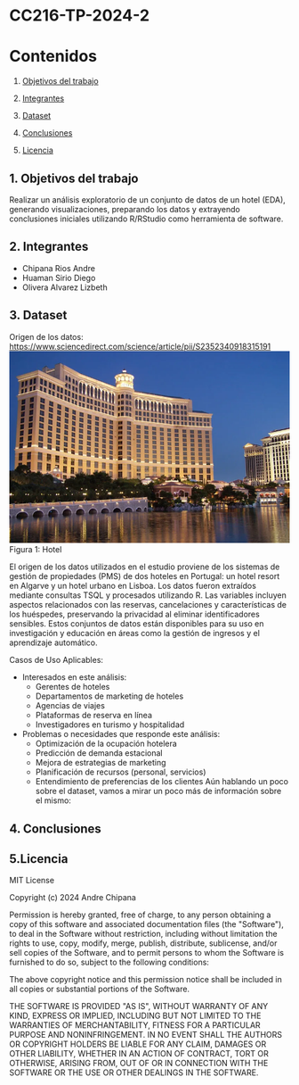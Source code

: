 # CC216-TP-2024-2
# Contenidos

1. [Objetivos del trabajo](#data1)

2. [Integrantes](#data2)

3. [Dataset](#data3)

4. [Conclusiones](#data4)
        
5. [Licencia](#data5)

## 1. Objetivos del trabajo <a name="data1"></a>
Realizar un análisis exploratorio de un conjunto de datos de un hotel (EDA), generando visualizaciones,
preparando los datos y extrayendo conclusiones iniciales utilizando R/RStudio como herramienta
de software.
## 2. Integrantes <a name="data2"></a>
* Chipana Rios Andre
* Huaman Sirio Diego
* Olivera Alvarez Lizbeth
## 3. Dataset <a name="data3"></a>
Origen de los datos: https://www.sciencedirect.com/science/article/pii/S2352340918315191
<img src="Imagenes/Bellagio-Hotel-Casino-Las-Vegas.webp" alt="hotel" style="width: 700px;"/>
Figura 1: Hotel 

El origen de los datos utilizados en el estudio proviene de los sistemas de gestión de propiedades (PMS) de dos hoteles en Portugal: un hotel resort en Algarve y un hotel urbano en Lisboa. Los datos fueron extraídos mediante consultas TSQL y procesados utilizando R. Las variables incluyen aspectos relacionados con las reservas, cancelaciones y características de los huéspedes, preservando la privacidad al eliminar identificadores sensibles. Estos conjuntos de datos están disponibles para su uso en investigación y educación en áreas como la gestión de ingresos y el aprendizaje automático.

Casos de Uso Aplicables:
* Interesados en este análisis:
  * Gerentes de hoteles
  * Departamentos de marketing de hoteles
  * Agencias de viajes
  * Plataformas de reserva en línea
  * Investigadores en turismo y hospitalidad
* Problemas o necesidades que responde este análisis:
  * Optimización de la ocupación hotelera
  * Predicción de demanda estacional
  * Mejora de estrategias de marketing
  * Planificación de recursos (personal, servicios) 
  * Entendimiento de preferencias de los clientes
Aún hablando un poco sobre el dataset, vamos a mirar un poco más de información sobre el mismo:


## 4. Conclusiones <a name="data4"></a>
## 5.Licencia <a name="data5"></a>
MIT License

Copyright (c) 2024 Andre Chipana 

Permission is hereby granted, free of charge, to any person obtaining a copy
of this software and associated documentation files (the "Software"), to deal
in the Software without restriction, including without limitation the rights
to use, copy, modify, merge, publish, distribute, sublicense, and/or sell
copies of the Software, and to permit persons to whom the Software is
furnished to do so, subject to the following conditions:

The above copyright notice and this permission notice shall be included in all
copies or substantial portions of the Software.

THE SOFTWARE IS PROVIDED "AS IS", WITHOUT WARRANTY OF ANY KIND, EXPRESS OR
IMPLIED, INCLUDING BUT NOT LIMITED TO THE WARRANTIES OF MERCHANTABILITY,
FITNESS FOR A PARTICULAR PURPOSE AND NONINFRINGEMENT. IN NO EVENT SHALL THE
AUTHORS OR COPYRIGHT HOLDERS BE LIABLE FOR ANY CLAIM, DAMAGES OR OTHER
LIABILITY, WHETHER IN AN ACTION OF CONTRACT, TORT OR OTHERWISE, ARISING FROM,
OUT OF OR IN CONNECTION WITH THE SOFTWARE OR THE USE OR OTHER DEALINGS IN THE
SOFTWARE.
